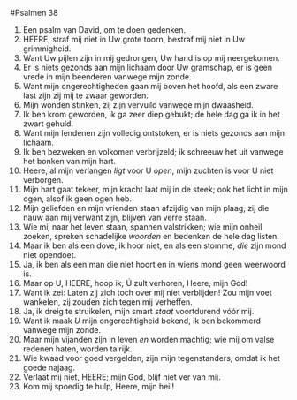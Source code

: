 #Psalmen 38
1. Een psalm van David, om te doen gedenken. 
2. HEERE, straf mij niet in Uw grote toorn, bestraf mij niet in Uw grimmigheid. 
3. Want Uw pijlen zijn in mij gedrongen, Uw hand is op mij neergekomen. 
4. Er is niets gezonds aan mijn lichaam door Uw gramschap, er is geen vrede in mijn beenderen vanwege mijn zonde. 
5. Want mijn ongerechtigheden gaan mij boven het hoofd, als een zware last zijn zij mij te zwaar geworden. 
6. Mijn wonden stinken, zij zijn vervuild vanwege mijn dwaasheid. 
7. Ik ben krom geworden, ik ga zeer diep gebukt; de hele dag ga ik in het zwart gehuld. 
8. Want mijn lendenen zijn volledig ontstoken, er is niets gezonds aan mijn lichaam. 
9. Ik ben bezweken en volkomen verbrijzeld; ik schreeuw het uit vanwege het bonken van mijn hart. 
10. Heere, al mijn verlangen *ligt* voor U *open*, mijn zuchten is voor U niet verborgen. 
11. Mijn hart gaat tekeer, mijn kracht laat mij in de steek; ook het licht in mijn ogen, alsof ik geen ogen heb. 
12. Mijn geliefden en mijn vrienden staan afzijdig van mijn plaag, zij die nauw aan mij verwant zijn, blijven van verre staan. 
13. Wie mij naar het leven staan, spannen valstrikken; wie mijn onheil zoeken, spreken schadelijke *woorden* en bedenken de hele dag listen. 
14. Maar ik ben als een dove, ik hoor niet, en als een stomme, *die* zijn mond niet opendoet. 
15. Ja, ik ben als een man die niet hoort en in wiens mond geen weerwoord is. 
16. Maar op U, HEERE, hoop ik; Ú zult verhoren, Heere, mijn God! 
17. Want ik zei: Laten zij zich toch over mij niet verblijden! Zou mijn voet wankelen, zij zouden zich tegen mij verheffen. 
18. Ja, ik dreig te struikelen, mijn smart *staat* voortdurend vóór mij. 
19. Want ik maak *U* mijn ongerechtigheid bekend, ik ben bekommerd vanwege mijn zonde. 
20. Maar mijn vijanden zijn in leven *en* worden machtig; wie mij om valse redenen haten, worden talrijk. 
21. Wie kwaad voor goed vergelden, zijn mijn tegenstanders, omdat ik het goede najaag. 
22. Verlaat mij niet, HEERE; mijn God, blijf niet ver van mij. 
23. Kom mij spoedig te hulp, Heere, mijn heil!
